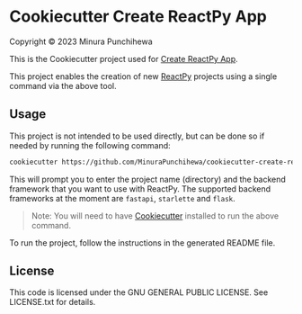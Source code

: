 # Cookiecutter Create ReactPy App
Copyright © 2023 Minura Punchihewa

This is the Cookiecutter project used for [Create ReactPy App](https://github.com/MinuraPunchihewa/create-reactpy-app).

This project enables the creation of new [ReactPy](https://reactpy.dev/docs/index.html) projects using a single command via the above tool.

## Usage

This project is not intended to be used directly, but can be done so if needed by running the following command:
    
```bash
cookiecutter https://github.com/MinuraPunchihewa/cookiecutter-create-reactpy-app
```

This will prompt you to enter the project name (directory) and the backend framework that you want to use with ReactPy. The supported backend frameworks at the moment are `fastapi`, `starlette` and `flask`.

> Note: You will need to have [Cookiecutter](https://cookiecutter.readthedocs.io/en/stable/installation.html) installed to run the above command.

To run the project, follow the instructions in the generated README file.

## License
This code is licensed under the GNU GENERAL PUBLIC LICENSE. See LICENSE.txt for details.

